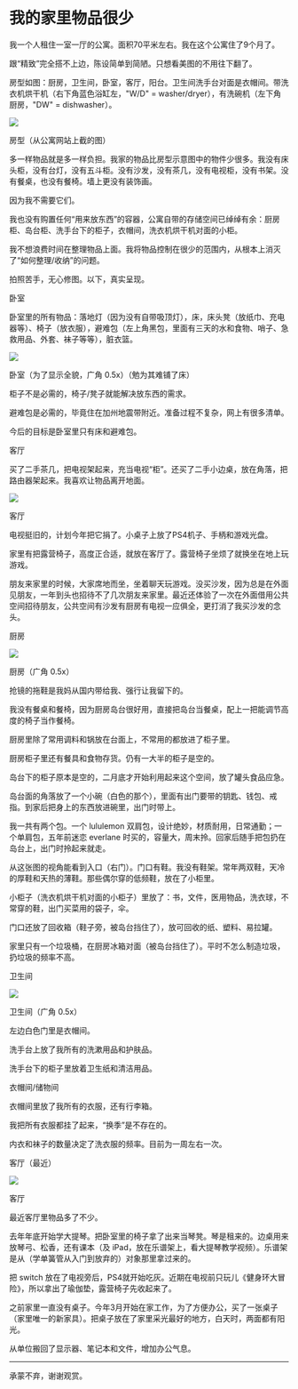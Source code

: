 # 我的家里物品很少








我一个人租住一室一厅的公寓。面积70平米左右。我在这个公寓住了9个月了。










跟“精致”完全搭不上边，陈设简单到简陋。只想看美图的不用往下翻了。










房型如图：厨房，卫生间，卧室，客厅，阳台。卫生间洗手台对面是衣帽间。带洗衣机烘干机（右下角蓝色浴缸左，"W/D" = washer/dryer），有洗碗机（左下角厨房，"DW" = dishwasher）。



























![](https://img9.doubanio.com/view/note/l/public/p71183570.jpg)










房型（从公寓网站上截的图）




















多一样物品就是多一样负担。我家的物品比房型示意图中的物件少很多。我没有床头柜，没有台灯，没有五斗柜。没有沙发，没有茶几，没有电视柜，没有书架。没有餐桌，也没有餐椅。墙上更没有装饰画。










因为我不需要它们。










我也没有购置任何“用来放东西”的容器，公寓自带的存储空间已绰绰有余：厨房柜、岛台柜、洗手台下的柜子，衣帽间，洗衣机烘干机对面的小柜。










我不想浪费时间在整理物品上面。我将物品控制在很少的范围内，从根本上消灭了“如何整理/收纳”的问题。










拍照苦手，无心修图。以下，真实呈现。







卧室







卧室里的所有物品：落地灯（因为没有自带吸顶灯），床，床头凳（放纸巾、充电器等）、椅子（放衣服），避难包（左上角黑包，里面有三天的水和食物、哨子、急救用品、外套、袜子等等），脏衣篮。



























![](https://img9.doubanio.com/view/note/l/public/p71184836.jpg)










卧室（为了显示全貌，广角 0.5x）（勉为其难铺了床）




















柜子不是必需的，椅子/凳子就能解决放东西的需求。










避难包是必需的，毕竟住在加州地震带附近。准备过程不复杂，网上有很多清单。










今后的目标是卧室里只有床和避难包。







客厅







买了二手茶几，把电视架起来，充当电视“柜”。还买了二手小边桌，放在角落，把路由器架起来。我喜欢让物品离开地面。



























![](https://img9.doubanio.com/view/note/l/public/p71195557.jpg)










客厅




















电视挺旧的，计划今年把它捐了。小桌子上放了PS4机子、手柄和游戏光盘。










家里有把露营椅子，高度正合适，就放在客厅了。露营椅子坐烦了就换坐在地上玩游戏。










朋友来家里的时候，大家席地而坐，坐着聊天玩游戏。没买沙发，因为总是在外面见朋友，一年到头也招待不了几次朋友来家里。最近还体验了一次在外面借用公共空间招待朋友，公共空间有沙发有厨房有电视一应俱全，更打消了我买沙发的念头。







厨房
























![](https://img9.doubanio.com/view/note/l/public/p71183522.jpg)










厨房（广角 0.5x）




















抢镜的拖鞋是我妈从国内带给我、强行让我留下的。










我没有餐桌和餐椅，因为厨房岛台很好用，直接把岛台当餐桌，配上一把能调节高度的椅子当作餐椅。










厨房里除了常用调料和锅放在台面上，不常用的都放进了柜子里。










厨房柜子里还有餐具和食物存货。仍有一大半的柜子是空的。










岛台下的柜子原本是空的，二月底才开始利用起来这个空间，放了罐头食品应急。










岛台面的角落放了一个小碗（白色的那个），里面有出门要带的钥匙、钱包、戒指。到家后把身上的东西放进碗里，出门时带上。










我一共有两个包。一个 lululemon 双肩包，设计绝妙，材质耐用，日常通勤；一个单肩包，五年前迷恋 everlane 时买的，容量大，周末拎。回家后随手把包扔在岛台上，出门时拎起来就走。










从这张图的视角能看到入口（右门）。门口有鞋。我没有鞋架。常年两双鞋，天冷的厚鞋和天热的薄鞋。那些偶尔穿的低频鞋，放在了小柜里。










小柜子（洗衣机烘干机对面的小柜子）里放了：书，文件，医用物品，洗衣球，不常穿的鞋，出门买菜用的袋子，伞。










门口还放了回收箱（鞋子旁，被岛台挡住了），放可回收的纸、塑料、易拉罐。










家里只有一个垃圾桶，在厨房冰箱对面（被岛台挡住了）。平时不怎么制造垃圾，扔垃圾的频率不高。







卫生间
























![](https://img9.doubanio.com/view/note/l/public/p71183524.jpg)










卫生间（广角 0.5x）




















左边白色门里是衣帽间。










洗手台上放了我所有的洗漱用品和护肤品。










洗手台下的柜子里放着卫生纸和清洁用品。







衣帽间/储物间







衣帽间里放了我所有的衣服，还有行李箱。










我把所有衣服都挂了起来，“换季”是不存在的。










内衣和袜子的数量决定了洗衣服的频率。目前为一周左右一次。







客厅（最近）
























![](https://img9.doubanio.com/view/note/l/public/p71189733.jpg)










客厅




















最近客厅里物品多了不少。










去年年底开始学大提琴。把卧室里的椅子拿了出来当琴凳。琴是租来的。边桌用来放琴弓、松香，还有课本（及 iPad，放在乐谱架上，看大提琴教学视频）。乐谱架是从（学单簧管从入门到放弃的）对象那里拿过来的。










把 switch 放在了电视旁后，PS4就开始吃灰。近期在电视前只玩儿《健身环大冒险》，所以拿出了瑜伽垫，露营椅子先收起来了。










之前家里一直没有桌子。今年3月开始在家工作，为了方便办公，买了一张桌子（家里唯一的新家具）。把桌子放在了家里采光最好的地方，白天时，两面都有阳光。










从单位搬回了显示器、笔记本和文件，增加办公气息。















* * *















承蒙不弃，谢谢观赏。




































 

